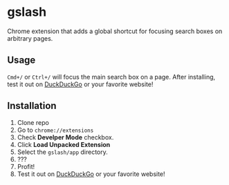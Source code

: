 # gslash

Chrome extension that adds a global shortcut for focusing search boxes on arbitrary pages.

## Usage

`Cmd+/` or `Ctrl+/` will focus the main search box on a page. After installing, test it out on [DuckDuckGo](https://duckduckgo.com/?q=test) or your favorite website!

## Installation

1. Clone repo
2. Go to `chrome://extensions`
3. Check **Develper Mode** checkbox.
4. Click **Load Unpacked Extension**
5. Select the `gslash/app` directory.
6. ???
7. Profit!
8. Test it out on [DuckDuckGo](https://duckduckgo.com/?q=test) or your favorite website!


